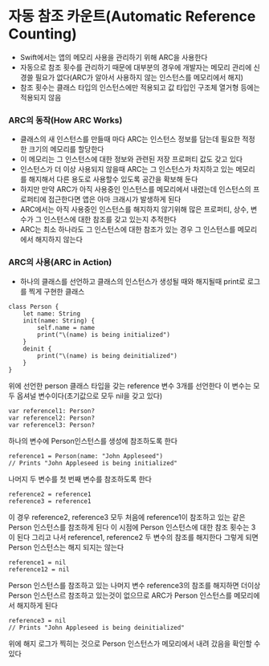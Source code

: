 # 자동 참조 카운트(Automatic Reference Counting)

- Swift에서는 앱의 메모리 사용을 관리하기 위해 ARC을 사용한다
- 자동으로 참조 횟수를 관리하기 때문에 대부분의 경우에 개발자는 메모리 관리에 신경쓸 필요가 없다(ARC가 알아서 사용하지 않는 인스턴스를 메모리에서 해지)
- 참조 횟수는 클래스 타입의 인스턴스에만 적용되고 값 타입인 구조체 열거형 등에는 적용되지 않음

### ARC의 동작(How ARC Works)
- 클래스의 새 인스턴스를 만들때 마다 ARC는 인스턴스 정보를 담는데 필요한 적정한 크기의 메모리를 할당한다
- 이 메모리는 그 인스턴스에 대한 정보와 관련된 저장 프로퍼티 값도 갖고 있다
- 인스턴스가 더 이상 사용되지 않을때 ARC는 그 인스턴스가 차지하고 있는 메모리를 해지해서 다른 용도로 사용할수 있도록 공간을 확보해 둔다
- 하지만 만약 ARC가 아직 사용중인 인스턴스를 메모리에서 내렸는데 인스턴스의 프로퍼티에 접근한다면 앱은 아마 크래시가 발생하게 된다
- ARC에서는 아직 사용중인 인스턴스를 해지하지 않기위해 많은 프로퍼티, 상수, 변수가 그 인스턴스에 대한 참조를 갖고 있는지 추적한다
- ARC는 최소 하나라도 그 인스턴스에 대한 참조가 있는 경우 그 인스턴스를 메모리에서 해지하지 않는다 

### ARC의 사용(ARC in Action)
- 하나의 클래스를 선언하고 클래스의 인스턴스가 생성될 때와 해지될때 print로 로그를 찍게 구현한 클래스
```
class Person {
    let name: String
    init(name: String) {
        self.name = name
        print("\(name) is being initialized")
    }
    deinit {
        print("\(name) is being deinitialized")
    }
}
```
위에 선언한 person 클래스 타입을 갖는 reference 변수 3개를 선언한다
이 변수는 모두 옵셔널 변수이다(초기값으로 모두 nil을 갖고 있다)
```
var referencel1: Person?
var referencel2: Person?
var referencel3: Person?
```
하나의 변수에 Person인스턴스를 생성에 참조하도록 한다

```
reference1 = Person(name: "John Appleseed")
// Prints "John Appleseed is being initialized"
```
나머지 두 변수를 첫 번째 변수를 참조하도록 한다

```
reference2 = reference1
reference3 = reference1
```
이 경우 reference2, reference3 모두 처음에 reference1이 참조하고 있는 같은 Person 인스턴스를 참조하게 된다
이 시점에 Person 인스턴스에 대한 참조 횟수는 3이 된다
그리고 나서 reference1, reference2 두 변수의 참조를 해지한다
그렇게 되면 Person 인스턴스는 해지 되지는 않는다
```
reference1 = nil
reference12 = nil
```
Person 인스턴스를 참조하고 있는 나머지 변수 reference3의 참조를 해지하면 더이상 Person 인스턴스르 참조하고 있는것이 없으므로 ARC가 Person 인스턴스를 메모리에서 해지하게 된다

```
reference3 = nil
// Prints "John Appleseed is being deinitialized"
```
위에 해지 로그가 찍히는 것으로 Person 인스턴스가 메모리에서 내려 갔음을 확인할 수 있다